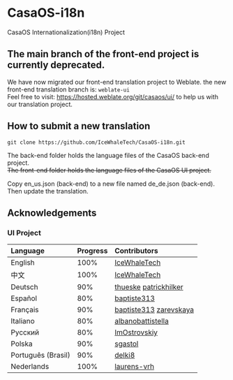 
# CasaOS-i18n
CasaOS Internationalization(i18n) Project

## The main branch of the front-end project is currently deprecated.
We have now migrated our front-end translation project to Weblate. the new front-end translation branch is: ```weblate-ui```  
Feel free to visit: https://hosted.weblate.org/git/casaos/ui/ to help us with our translation project.

## How to submit a new translation

```
git clone https://github.com/IceWhaleTech/CasaOS-i18n.git
```

The back-end folder holds the language files of the CasaOS back-end project.  
~~The front-end folder holds the language files of the CasaOS UI project.~~  

Copy en_us.json (back-end) to a new file named de_de.json (back-end). Then update the translation.

## Acknowledgements

### UI Project
| Language | Progress | Contributors |
| :-----| :----- | :---- |
| English | 100% | [IceWhaleTech](https://github.com/IceWhaleTech) |
| 中文 | 100% | [IceWhaleTech](https://github.com/IceWhaleTech) |
| Deutsch | 90% | [thueske](https://github.com/thueske) [patrickhilker](https://github.com/patrickhilker)|
| Español | 80% | [baptiste313](https://github.com/baptiste313) |
| Français | 90% | [baptiste313](https://github.com/baptiste313) [zarevskaya](https://github.com/zarevskaya)|
| Italiano | 80% | [albanobattistella](https://github.com/albanobattistella) |
| Русский | 80% | [ImOstrovskiy](https://github.com/ImOstrovskiy) |
| Polska | 90% | [sgastol](https://github.com/sgastol) |
| Português (Brasil) | 90% | [delki8](https://github.com/delki8) |
| Nederlands | 100% | [laurens-vrh](https://github.com/laurens-vrh) |
